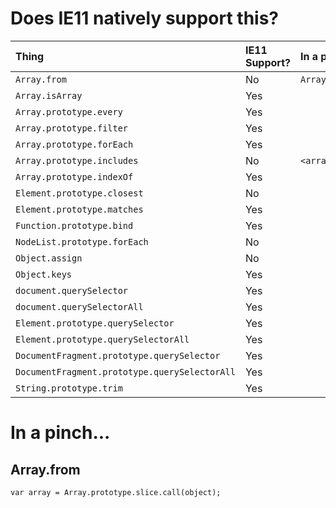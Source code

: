 # Does IE11 natively support this?

| Thing                                         | IE11 Support? | In a pinch...                          |                                                                                                        |
|:----------------------------------------------|:--------------|:---------------------------------------|:-------------------------------------------------------------------------------------------------------|
| `Array.from`                                  | No            | `Array.prototype.slice.call(<object>)` | [MDN](https://developer.mozilla.org/en-US/docs/Web/JavaScript/Reference/Global_Objects/Array/from)     |
| `Array.isArray`                               | Yes           |                                        | [MDN](https://developer.mozilla.org/en-US/docs/Web/JavaScript/Reference/Global_Objects/Array/isArray)  |
| `Array.prototype.every`                       | Yes           |                                        | [MDN](https://developer.mozilla.org/en-US/docs/Web/JavaScript/Reference/Global_Objects/Array/every)    |
| `Array.prototype.filter`                      | Yes           |                                        | [MDN](https://developer.mozilla.org/en-US/docs/Web/JavaScript/Reference/Global_Objects/Array/filter)   |
| `Array.prototype.forEach`                     | Yes           |                                        | [MDN](https://developer.mozilla.org/en-US/docs/Web/JavaScript/Reference/Global_Objects/Array/forEach)  |
| `Array.prototype.includes`                    | No            | `<array>.indexOf(<value>) !== -1`      | [MDN](https://developer.mozilla.org/en-US/docs/Web/JavaScript/Reference/Global_Objects/Array/includes) |
| `Array.prototype.indexOf`                     | Yes           |                                        | [MDN](https://developer.mozilla.org/en-US/docs/Web/JavaScript/Reference/Global_Objects/Array/indexOf)  |
| `Element.prototype.closest`                   | No            |                                        | [MDN](https://developer.mozilla.org/en-US/docs/Web/API/Element/closest)                                |
| `Element.prototype.matches`                   | Yes           |                                        | [MDN](https://developer.mozilla.org/en-US/docs/Web/API/Element/matches)                                |
| `Function.prototype.bind`                     | Yes           |                                        | [MDN](https://developer.mozilla.org/en-US/docs/Web/JavaScript/Reference/Global_Objects/Function/bind)  |
| `NodeList.prototype.forEach`                  | No            |                                        | [MDN](https://developer.mozilla.org/en-US/docs/Web/API/NodeList/forEach)                               |
| `Object.assign`                               | No            |                                        | [MDN](https://developer.mozilla.org/en-US/docs/Web/JavaScript/Reference/Global_Objects/Object/assign)  |
| `Object.keys`                                 | Yes           |                                        | [MDN](https://developer.mozilla.org/en-US/docs/Web/JavaScript/Reference/Global_Objects/Object/keys)    |
| `document.querySelector`                      | Yes           |                                        | [MDN](https://developer.mozilla.org/en-US/docs/Web/API/Document/querySelector)                         |
| `document.querySelectorAll`                   | Yes           |                                        | [MDN](https://developer.mozilla.org/en-US/docs/Web/API/Document/querySelectorAll)                      |
| `Element.prototype.querySelector`             | Yes           |                                        | [MDN](https://developer.mozilla.org/en-US/docs/Web/API/Element/querySelector)                          |
| `Element.prototype.querySelectorAll`          | Yes           |                                        | [MDN](https://developer.mozilla.org/en-US/docs/Web/API/Element/querySelectorAll)                       |
| `DocumentFragment.prototype.querySelector`    | Yes           |                                        | [MDN](https://developer.mozilla.org/en-US/docs/Web/API/DocumentFragment/querySelector)                 |
| `DocumentFragment.prototype.querySelectorAll` | Yes           |                                        | [MDN](https://developer.mozilla.org/en-US/docs/Web/API/DocumentFragment/querySelectorAll)              |
| `String.prototype.trim`                       | Yes           |                                        | [MDN](https://developer.mozilla.org/en-US/docs/Web/JavaScript/Reference/Global_Objects/String/Trim)    |

# In a pinch...

## Array.from

```
var array = Array.prototype.slice.call(object);
```

